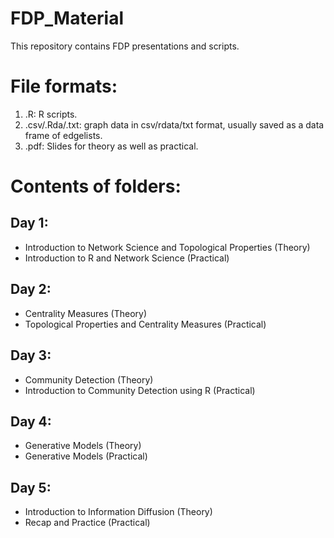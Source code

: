 # FDP_Material
This repository contains FDP presentations and scripts.

File formats:
=============
1. .R: R scripts.
2. .csv/.Rda/.txt: graph data in csv/rdata/txt format, usually saved as a data frame of edgelists.
3. .pdf: Slides for theory as well as practical.

Contents of folders:
====================
Day 1:
------
* Introduction to Network Science and Topological Properties (Theory)
* Introduction to R and Network Science (Practical)

Day 2:
------
* Centrality Measures (Theory)
* Topological Properties and Centrality Measures (Practical)

Day 3:
------
* Community Detection (Theory)
* Introduction to Community Detection using R (Practical)

Day 4:
------
* Generative Models (Theory)
* Generative Models (Practical)

Day 5:
------
* Introduction to Information Diffusion (Theory)
* Recap and Practice (Practical)




